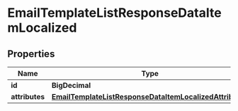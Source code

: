 

# EmailTemplateListResponseDataItemLocalized


## Properties

| Name | Type | Description | Notes |
|------------ | ------------- | ------------- | -------------|
|**id** | **BigDecimal** |  |  [optional] |
|**attributes** | [**EmailTemplateListResponseDataItemLocalizedAttributes**](EmailTemplateListResponseDataItemLocalizedAttributes.md) |  |  [optional] |



